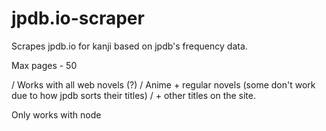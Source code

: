 # jpdb.io-scraper
Scrapes jpdb.io for kanji based on jpdb's frequency data.

Max pages - 50

/ Works with all web novels (?) 
/ Anime + regular novels (some don't work due to how jpdb sorts their titles) 
/ + other titles on the site.

Only works with node
